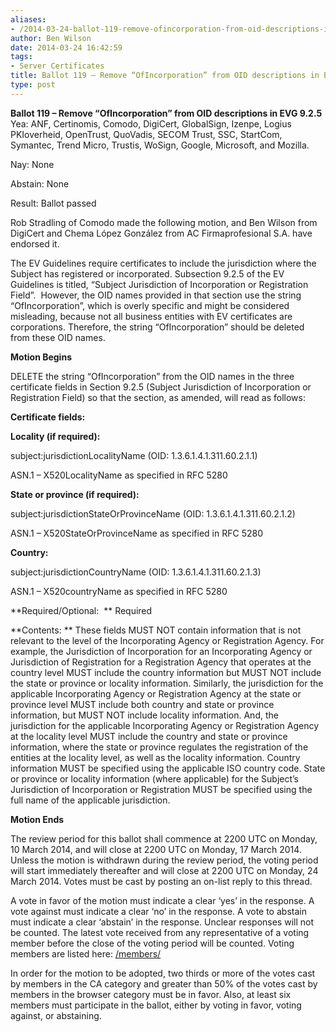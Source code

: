 ```yaml
---
aliases:
- /2014-03-24-ballot-119-remove-ofincorporation-from-oid-descriptions-in-evg-9-2-5/
author: Ben Wilson
date: 2014-03-24 16:42:59
tags:
- Server Certificates
title: Ballot 119 – Remove “OfIncorporation” from OID descriptions in EVG 9.2.5(passed)
type: post
---
```


**Ballot 119 – Remove “OfIncorporation” from OID descriptions in EVG 9.2.5**
Yea: ANF, Certinomis, Comodo, DigiCert, GlobalSign, Izenpe, Logius PKIoverheid, OpenTrust, QuoVadis, SECOM Trust, SSC, StartCom, Symantec, Trend Micro, Trustis, WoSign, Google, Microsoft, and Mozilla.

Nay: None

Abstain: None

Result: Ballot passed

Rob Stradling of Comodo made the following motion, and Ben Wilson from DigiCert and Chema López González from AC Firmaprofesional S.A. have endorsed it.

The EV Guidelines require certificates to include the jurisdiction where the Subject has registered or incorporated. Subsection 9.2.5 of the EV Guidelines is titled, “Subject Jurisdiction of Incorporation or Registration Field”.  However, the OID names provided in that section use the string “OfIncorporation”, which is overly specific and might be considered misleading, because not all business entities with EV certificates are corporations. Therefore, the string “OfIncorporation” should be deleted from these OID names.

**Motion Begins**

DELETE the string “OfIncorporation” from the OID names in the three certificate fields in Section 9.2.5 (Subject Jurisdiction of Incorporation or Registration Field) so that the section, as amended, will read as follows:

**Certificate fields:**

**Locality (if required):**

subject:jurisdictionLocalityName (OID: 1.3.6.1.4.1.311.60.2.1.1)

ASN.1 – X520LocalityName as specified in RFC 5280

**State or province (if required):**

subject:jurisdictionStateOrProvinceName (OID: 1.3.6.1.4.1.311.60.2.1.2)

ASN.1 – X520StateOrProvinceName as specified in RFC 5280

**Country:**

subject:jurisdictionCountryName (OID: 1.3.6.1.4.1.311.60.2.1.3)

ASN.1 – X520countryName as specified in RFC 5280

**Required/Optional:  ** Required

**Contents: ** These fields MUST NOT contain information that is not relevant to the level of the Incorporating Agency or Registration Agency. For example, the Jurisdiction of Incorporation for an Incorporating Agency or Jurisdiction of Registration for a Registration Agency that operates at the country level MUST include the country information but MUST NOT include the state or province or locality information. Similarly, the jurisdiction for the applicable Incorporating Agency or Registration Agency at the state or province level MUST include both country and state or province information, but MUST NOT include locality information. And, the jurisdiction for the applicable Incorporating Agency or Registration Agency at the locality level MUST include the country and state or province information, where the state or province regulates the registration of the entities at the locality level, as well as the locality information. Country information MUST be specified using the applicable ISO country code. State or province or locality information (where applicable) for the Subject’s Jurisdiction of Incorporation or Registration MUST be specified using the full name of the applicable jurisdiction.

**Motion Ends**

The review period for this ballot shall commence at 2200 UTC on Monday, 10 March 2014, and will close at 2200 UTC on Monday, 17 March 2014. Unless the motion is withdrawn during the review period, the voting period will start immediately thereafter and will close at 2200 UTC on Monday, 24 March 2014. Votes must be cast by posting an on-list reply to this thread.

A vote in favor of the motion must indicate a clear ‘yes’ in the response. A vote against must indicate a clear ‘no’ in the response. A vote to abstain must indicate a clear ‘abstain’ in the response. Unclear responses will not be counted. The latest vote received from any representative of a voting member before the close of the voting period will be counted. Voting members are listed here: [/members/][1]

In order for the motion to be adopted, two thirds or more of the votes cast by members in the CA category and greater than 50% of the votes cast by members in the browser category must be in favor. Also, at least six members must participate in the ballot, either by voting in favor, voting against, or abstaining.

[1]: /members/ "Members"